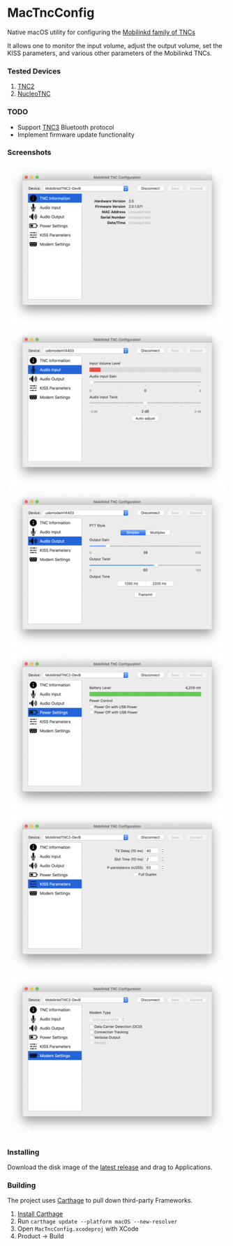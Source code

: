# MacTncConfig


Native macOS utility for configuring the [Mobilinkd family of TNCs](http://www.mobilinkd.com)

It allows one to monitor the input volume, adjust the output volume, set
the KISS parameters, and various other parameters of the Mobilinkd TNCs.

### Tested Devices

1. [TNC2](http://www.mobilinkd.com/tnc2/)
2. [NucleoTNC](https://nbviewer.jupyter.org/github/mobilinkd/NucleoTNC/blob/master/Build/NucleoTNC.ipynb)

### TODO
 * Support [TNC3](https://store.mobilinkd.com/products/mobilinkd-tnc3) Bluetooth protocol
 * Implement firmware update functionality


### Screenshots

![TNC Info](Screenshots/1tnc_info.png)
![Audio Input](Screenshots/2audio_input.png)
![Audio Output](Screenshots/3audio_output.png)
![Power Settings](Screenshots/4power_settings.png)
![KISS Parameters](Screenshots/5kiss_params.png)
![Modem Settings](Screenshots/6modem_setting.png)


### Installing


Download the disk image of the [latest release](https://github.com/w8wjb/MacTncConfig/releases/) and drag to Applications.

### Building

The project uses [Carthage](https://github.com/Carthage/Carthage) to pull down third-party Frameworks.

1. [Install Carthage](https://github.com/Carthage/Carthage#installing-carthage)
2. Run `carthage update --platform macOS --new-resolver`
3. Open `MacTncConfig.xcodeproj` with XCode
3. Product &rarr; Build